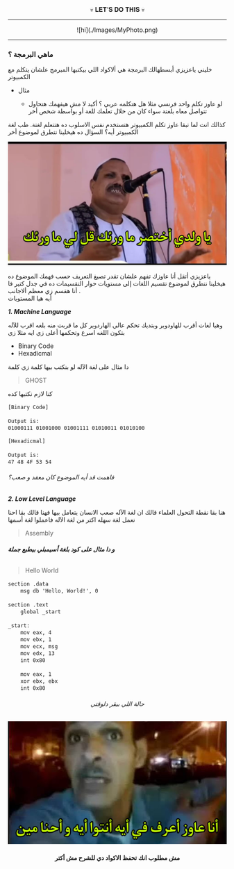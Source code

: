 
<div align="center"> 
💀 𝐋𝐄𝐓'𝐒 𝐃𝐎 𝐓𝐇𝐈𝐒 💀
</div>

---


<div align="center"> 
    ![hi](./Images/MyPhoto.png)
</div>




---

### ماهي البرمجة ؟

خليني ياعزيزي أبسطهالك
البرمجة هي ألاكواد اللي بيكتبها المبرمج علشان يتكلم مع الكمبيوتر
- مثال
 
  -  لو عاوز تكلم واحد فرنسي مثلا هل هتكلمه عربي ؟ 
أكيد لا مش هيفهمك هتحاول تتواصل معاه بلغتة سواء كان من خلال تعلمك للغة أو بواسطة شخص أخر

كذالك انت لما تبقا عاوز تكلم الكمبيوتر هتستخدم نفس الاسلوب ده هتتعلم لغتة. 
طب لغة الكمبيوتر أيه؟ 
السؤال ده هيخلينا نتطرق لموضوع أخر  

![للضحك](./Images/1.JPEG "ميمز😂")

ياعزيزي أتقل أنا عاوزك تفهم علشان تقدر تصيغ التعريف حسب فهمك 
الموضوع ده هيخلينا نتطرق لموضوع  تقسيم اللغات إلى مستويات 
حوار التقسيمات ده في جدل كتير فا أنا هقسم زي معظم ألاجانب .  
أيه هيا المستويات 

***1. Machine Language***
>
 وهيا لغات أقرب للهاودوير وبتديك تحكم عالي الهاردوير كل ما قربت منه بلغه اقرب للآله  بتكون اللغه اسرع وتحكمها أعلى
زي ايه مثلا زي 
 - Binary Code 
 - Hexadicmal 
>
دا مثال على لغة الآله لو بنكتب بيها كلمة زي كلمة
> GHOST
>
كنا لازم نكتبها كده
``` 
[Binary Code]

Output is:
01000111 01001000 01001111 01010011 01010100
```

```
[Hexadicmal]

Output is:
47 48 4F 53 54
```
###### فاهمت قد أيه الموضوع كان معقد و صعب؟
  
***2. Low Level Language***
>
هنا بقا نقطة التحول العلماء قالك ان لغة الآله صعب الانسان يتعامل بيها فهنا قالك بقا احنا نعمل لغة سهله اكتر من لغة الآله فاعملوا لغة أسمها 
> Assembly 
> 
###### ***و دا مثال على كود بلغة أسيمبلي بيطبع جملة***
> Hello World
>

```
section .data
    msg db 'Hello, World!', 0

section .text
    global _start

_start:
    mov eax, 4
    mov ebx, 1
    mov ecx, msg
    mov edx, 13
    int 0x80

    mov eax, 1
    xor ebx, ebx
    int 0x80
```


<div align="center">
    <h6>حالة اللي بيقر دلوقتي</h6>
</div>

![للضحك](./Images/2.JPEG "ميمز😂")





<div align="center"> 
  <h4>مش مطلوب انك تحفظ الاكواد دي للشرح مش أكتر</h4>
</div>










